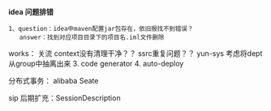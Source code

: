 **idea 问题排错**

```
1、question：idea中maven配置jar包存在，依旧报找不到错误？
   answer：找到对应项目目录下的项目名.iml文件删除
```

works：
关流 context没有清理干净？？
ssrc重复问题？？
yun-sys 考虑将dept从group中抽离出来
3. code generator
4. auto-deploy

分布式事务： alibaba Seate

sip 后期扩充：SessionDescription
